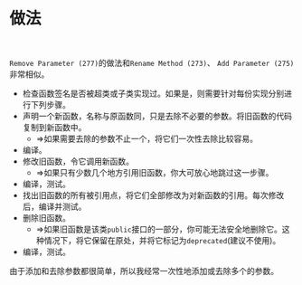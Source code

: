 # 做法

<br>

`Remove Parameter (277)`的做法和`Rename Method (273)`、 `Add Parameter (275)`非常相似。

- 检查函数签名是否被超类或子类实现过。如果是，则需要针对每份实现分别进行下列步骤。
- 声明一个新函数，名称与原函数同，只是去除不必要的参数。将旧函数的代码复制到新函数中。
  - ⇒如果需要去除的参数不止一个，将它们一次性去除比较容易。
- 编译。
- 修改旧函数，令它调用新函数。
  - ⇒如果只有少数几个地方引用旧函数，你大可放心地跳过这一步骤。
- 编译，测试。
- 找出旧函数的所有被引用点，将它们全部修改为对新函数的引用。每次修改后，编译并测试。
- 删除旧函数。
  - ⇒如果旧函数是该类`public`接口的一部分，你可能无法安全地删除它。这种情况下，将它保留在原处，并将它标记为`deprecated`(建议不使用)。
- 编译，测试。

由于添加和去除参数都很简单，所以我经常一次性地添加或去除多个的参数。

<br>

